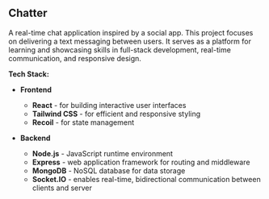 ## Chatter

A real-time chat application inspired by a social app. This project focuses on delivering a text messaging between users. It serves as a platform for learning and showcasing skills in full-stack development, real-time communication, and responsive design.

__Tech Stack:__

+ __Frontend__
    
    + __React__ - for building interactive user interfaces
    + __Tailwind CSS__ - for efficient and responsive styling
    + __Recoil__ - for state management

+ __Backend__

    + __Node.js__ - JavaScript runtime environment
    + __Express__ - web application framework for routing and middleware
    + __MongoDB__ - NoSQL database for data storage
    + __Socket.IO__ - enables real-time, bidirectional communication between clients and server